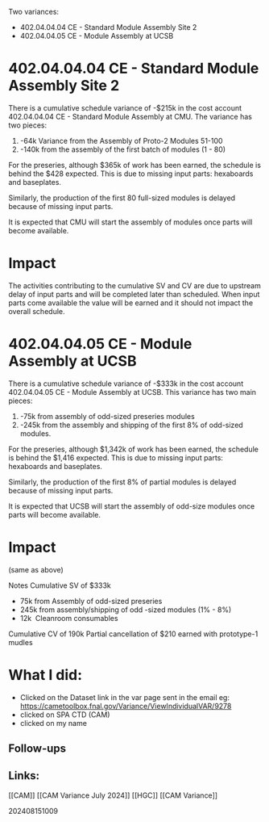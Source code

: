 
Two variances:

- 402.04.04.04 CE - Standard Module Assembly Site 2
- 402.04.04.05 CE - Module Assembly at UCSB

# 402.04.04.04 CE - Standard Module Assembly Site 2
There is a cumulative schedule variance of -$215k in the cost account 
402.04.04.04 CE - Standard Module Assembly at CMU.  The variance has two pieces:
1) -64k Variance from the Assembly of Proto-2 Modules 51-100
2) -140k from the assembly of the first batch of modules (1 - 80)


For the preseries, although $365k of work has been earned, the schedule is behind the $428 expected. This is due to missing input parts: hexaboards and baseplates. 

Similarly, the production of the first 80 full-sized modules is delayed because of missing input parts. 

It is expected that CMU will start the assembly of modules once parts will become available.

# Impact

The activities contributing to the cumulative SV and CV are due to upstream delay of input parts and will be completed later than scheduled.  When input parts come available the value will be earned and it should not impact the overall schedule.


# 402.04.04.05 CE - Module Assembly at UCSB

There is a cumulative schedule variance of -$333k in the cost account 402.04.04.05 CE - Module Assembly at UCSB. This variance has two main pieces:
1) -75k from assembly of odd-sized preseries modules
2) -245k from the assembly and shipping of the first 8% of odd-sized modules.


For the preseries, although  $1,342k of work has been earned, the schedule is behind the $1,416 expected. This is due to missing input parts: hexaboards and baseplates. 

Similarly, the production of the first 8% of partial modules is delayed because of missing input parts. 

It is expected that UCSB will start the assembly of odd-size modules once parts will become available.


# Impact
(same as above)

Notes
Cumulative SV of $333k 
- 75k from Assembly of odd-sized preseries 
- 245k from assembly/shipping of odd -sized modules (1% - 8%)
- 12k  Cleanroom consumables


Cumulative CV of 190k
Partial cancellation of 
$210 earned with prototype-1 mudles



# What I did:
- Clicked on the Dataset link in the var page sent in the email eg: https://cametoolbox.fnal.gov/Variance/ViewIndividualVAR/9278
- clicked on SPA CTD (CAM)
- clicked on my name

## Follow-ups


## Links: 
[[CAM]]
[[CAM Variance July 2024]]
[[HGC]]
[[CAM Variance]]


202408151009
